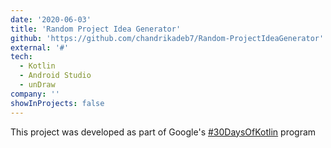 ```yaml
---
date: '2020-06-03'
title: 'Random Project Idea Generator'
github: 'https://github.com/chandrikadeb7/Random-ProjectIdeaGenerator'
external: '#'
tech:
  - Kotlin
  - Android Studio
  - unDraw
company: ''
showInProjects: false
---
```


This project was developed as part of Google's [#30DaysOfKotlin](https://eventsonair.withgoogle.com/events/kotlin) program
